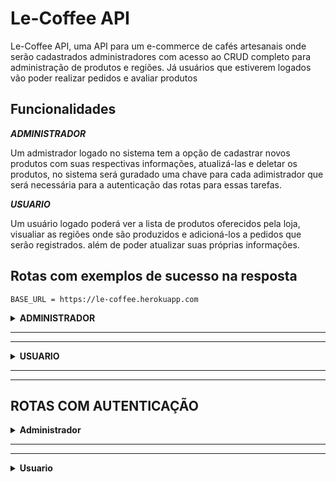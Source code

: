 # Le-Coffee API

Le-Coffee API, uma API para um e-commerce de cafés artesanais onde serão cadastrados administradores com acesso ao CRUD completo para administração de produtos e regiões. Já usuários que estiverem logados vão poder realizar pedidos e avaliar produtos

## Funcionalidades
***ADMINISTRADOR***

Um admistrador logado no sistema tem a opção de cadastrar novos produtos com suas respectivas informações, atualizá-las e deletar os produtos, no sistema será guradado uma chave para cada adimistrador que será necessária para a autenticação das rotas para essas tarefas.

***USUARIO***

Um usuário logado poderá ver a lista de produtos oferecidos pela loja, visualiar as regiões onde são produzidos e adicioná-los a pedidos que serão registrados. além de poder atualizar suas próprias informações.

## Rotas com exemplos de sucesso na resposta 
```http
BASE_URL = https://le-coffee.herokuapp.com
```
<details><summary> <b>ADMINISTRADOR</b> </summary>

**Criar conta de administrador**
```
POST  BASE_URL /admin/register
```
***Entrada:***
```json
    {
	    "name": "example",
	    "email": "example@hotmail.com",
	    "password": "123456789"
    }
```
***Retorno: 201, CREATED***
```json
    {
	    "user_id": "430e5ca8-ecab-4e79-bbe4-5838d99ec0f1",
	    "name": "example",
	    "email": "example@hotmail.com"
    }
```

**Login de Administrador**
```
POST  BASE_URL /admin/login
```
***Entrada:***
```json
    {
	    "email": "example@hotmail.com",
	    "password": "123456789"
    }
```
***Retorno: 200, OK***
```json
    {
	    "admin_key": "0ZrD3rXuo4FoO9lG3aQ4Uw"
    }
```
</details>

***
***

<details> <summary> <b>USUARIO<b> </summary>

**Criar conta de usuario**
```
POST  BASE_URL  /users/register
```
***Entrada:***
```json
    {
	    "name": "user",
	    "email": "user@hotmail.com",
	    "password": "123456789"
    }
```
***Retorno: 201, CREATED***
```json
    {
	    "user_id": "430e5ca8-ecab-4e79-bbe4-5838d99ec0f1",
	    "name": "user",
	    "email": "user@hotmail.com"
    }
```
****
**Login de usuario**
```
POST  BASE_URL /users/login
```
***Entrada:***
```json
    {
	    "email": "example@hotmail.com",
	    "password": "123456789"
    }
```
***Retorno: 200, OK***
```json
	{
		"token": "eyJ0eXAiOiJKV1QiLCJhbGciOiJIUzI1NiJ9.eyJmcmVzaCI6ZmFsc2UsImlhdCI6MTY0Njc5OTg4MSwianRpIjoiNGUzNjQxNzEtODc2OS00ZjNjLTkyNTEtMDk3ZjM3NjI1NmFhIiwidHlwZSI6ImFjY2VzcyIsInN1YiI6eyJ1c2VyX2lkIjoiNDMwZTVjYTgtZWNhYi00ZTc5LWJiZTQtNTgzOGQ5OWVjMGYxIiwibmFtZSI6Implcmx5c3NvbiIsImVtYWlsIjoiamVybHlzc29uQGhvdG1haWwuY29tIn0sIm5iZiI6MTY0Njc5OTg4MSwiZXhwIjoxNjQ2ODAwNzgxfQ.B0OML2tpaE3bLs5z7-RrOIhBGBjfG4mu9y38Ol0N7dc"
	}
```
</details>

***
***
## ROTAS COM AUTENTICAÇÃO

<details><summary>Administrador<b></summary>

**autenticação para admin** 
```
"Bearer": admin_key
```
***
**Buscar todos usuarios**
```
GET BASE_URL /users
```
***Entrada***
```json
{

}
```
***Retorno: 200, OK***
```json
[ ] ou uma lista com todos os usuarios
```

</details>


***
***
<details><summary>Usuario</summary>

**autenticação para usuario** 
```
"Bearer": token
```
***
**Atualizar informações da conta**
```
PUT  BASE_URL  /users
```
***Entrada***
voce pode mandar um valor ou todos para atualizar
```json
{
	"password": "example1"
}
ou
{
	"name": "example2",
	"email": "example2@hotmail.com",
	"password": "123456789"
}
```
***Retorno: 204, NO CONTENT***
```
sem retorno
```
***
**Deletar conta**
```
DELETE  BASE_URL  /users
```

***Entrada:***
```

```
***retorno: 204, NO CONTENT***

```

```

</details>

